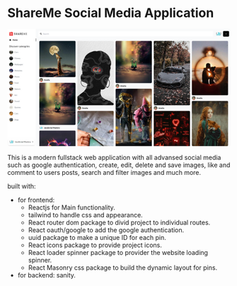 # ShareMe Social Media Application

![ShareMe](./shareme_frontend/src/assets/shareme.png "The web site snapshot")

This is a modern fullstack web application with all advansed social media such as google authentication, create, edit, delete and save images, like and comment to users posts, search and filter images and much more.

built with:

- for frontend:
  - Reactjs for Main functionality.
  - tailwind to handle css and appearance.
  - React router dom package to divid project to individual routes.
  - React oauth/google to add the google authentication.
  - uuid package to make a unique ID for each pin.
  - React icons package to provide project icons.
  - React loader spinner package to provider the website loading spinner.
  - React Masonry css package to build the dynamic layout for pins.
- for backend: sanity.
